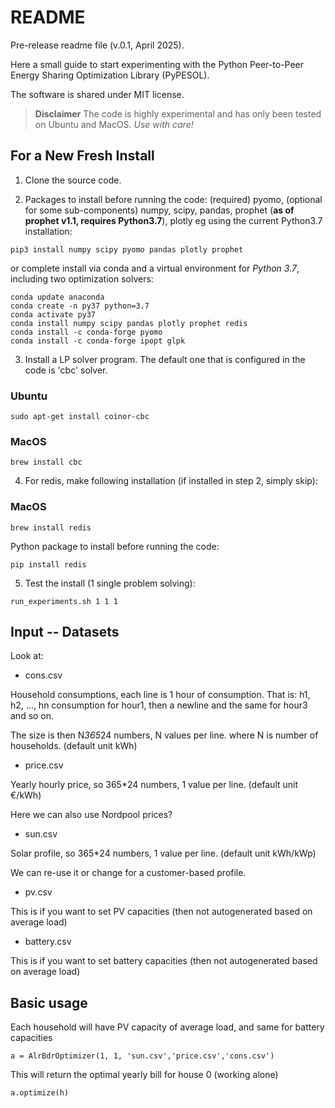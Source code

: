# README #

Pre-release readme file (v.0.1, April 2025).

Here a small guide to start experimenting with the Python Peer-to-Peer Energy Sharing Optimization Library (PyPESOL).

The software is shared under MIT license.

> **Disclaimer** The code is highly experimental and has only been tested on Ubuntu and MacOS. *Use with care!*

## For a New Fresh Install ###

1. Clone the source code.

2. Packages to install before running the code: (required) pyomo, (optional for some sub-components) numpy, scipy, pandas, prophet (**as of prophet v1.1, requires Python3.7**), plotly eg using the current Python3.7 installation:


```
pip3 install numpy scipy pyomo pandas plotly prophet
```

or complete install via conda and a virtual environment for *Python 3.7*, including two optimization solvers:

```
conda update anaconda
conda create -n py37 python=3.7
conda activate py37
conda install numpy scipy pandas plotly prophet redis
conda install -c conda-forge pyomo
conda install -c conda-forge ipopt glpk
```


3. Install a LP solver program. The default one that is configured in the code is 'cbc' solver. 


### Ubuntu

```
sudo apt-get install coinor-cbc
```

### MacOS

```
brew install cbc
```

4. For redis, make following installation (if installed in step 2, simply skip): 

### MacOS

```
brew install redis
```

Python package to install before running the code: 

```
pip install redis
```


5. Test the install (1 single problem solving):

```
run_experiments.sh 1 1 1
```


## Input -- Datasets ###

Look at:

* cons.csv

Household consumptions, each line is 1 hour of consumption.
That is: h1, h2, ..., hn consumption for hour1, then a newline and
the same for hour3 and so on.

The size is then N*365*24 numbers, N values per line.
where N is number of households.
(default unit kWh)

* price.csv

Yearly hourly price, so 365*24 numbers, 1 value per line.
(default unit €/kWh)

Here we can also use Nordpool prices?

* sun.csv

Solar profile, so 365*24 numbers, 1 value per line.
(default unit kWh/kWp)

We can re-use it or change for a customer-based profile.

* pv.csv

This is if you want to set PV capacities (then not autogenerated based on average load)

* battery.csv

This is if you want to set battery capacities (then not autogenerated based on average load)

## Basic usage

Each household will have PV capacity of average load, and same for battery capacities
```
a = AlrBdrOptimizer(1, 1, 'sun.csv','price.csv','cons.csv')
```

This will return the optimal yearly bill for house 0 (working alone)
```
a.optimize(h)
```
